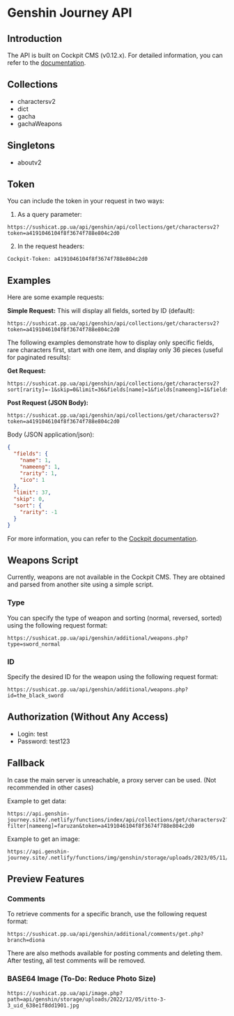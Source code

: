 # Genshin Journey API

## Introduction

The API is built on Cockpit CMS (v0.12.x). For detailed information, you can refer to the [documentation](https://getcockpit.com/documentation).

## Collections

+ charactersv2
+ dict
+ gacha
+ gachaWeapons

## Singletons

+ aboutv2

## Token

You can include the token in your request in two ways:

1. As a query parameter:
```
https://sushicat.pp.ua/api/genshin/api/collections/get/charactersv2?token=a4191046104f8f3674f788e804c2d0
```

2. In the request headers:
```
Cockpit-Token: a4191046104f8f3674f788e804c2d0
```

## Examples

Here are some example requests:

**Simple Request:** This will display all fields, sorted by ID (default):
```
https://sushicat.pp.ua/api/genshin/api/collections/get/charactersv2?token=a4191046104f8f3674f788e804c2d0
```

The following examples demonstrate how to display only specific fields, rare characters first, start with one item, and display only 36 pieces (useful for paginated results):

**Get Request:**
```
https://sushicat.pp.ua/api/genshin/api/collections/get/charactersv2?sort[rarity]=-1&skip=0&limit=36&fields[name]=1&fields[nameeng]=1&fields[rarity]=1&fields[ico]=1&token=a4191046104f8f3674f788e804c2d0
```

**Post Request (JSON Body):**
```
https://sushicat.pp.ua/api/genshin/api/collections/get/charactersv2?token=a4191046104f8f3674f788e804c2d0
```
Body (JSON application/json):
```json
{
  "fields": {
    "name": 1,
    "nameeng": 1,
    "rarity": 1,
    "ico": 1
  },
  "limit": 37,
  "skip": 0,
  "sort": { 
    "rarity": -1 
  }
}
```

For more information, you can refer to the [Cockpit documentation](https://getcockpit.com/documentation).

## Weapons Script

Currently, weapons are not available in the Cockpit CMS. They are obtained and parsed from another site using a simple script.

### Type

You can specify the type of weapon and sorting (normal, reversed, sorted) using the following request format:
```
https://sushicat.pp.ua/api/genshin/additional/weapons.php?type=sword_normal
```

### ID

Specify the desired ID for the weapon using the following request format:
```
https://sushicat.pp.ua/api/genshin/additional/weapons.php?id=the_black_sword
```

## Authorization (Without Any Access)

- Login: test
- Password: test123

## Fallback

In case the main server is unreachable, a proxy server can be used. (Not recommended in other cases)

Example to get data:
```
https://api.genshin-journey.site/.netlify/functions/index/api/collections/get/charactersv2?filter[nameeng]=faruzan&token=a4191046104f8f3674f788e804c2d0
```

Example to get an image:
```
https://api.genshin-journey.site/.netlify/functions/img/genshin/storage/uploads/2023/05/11/Faruzan_Portrait_2_uid_645cad680f9f5.png
```

## Preview Features

### Comments

To retrieve comments for a specific branch, use the following request format:
```
https://sushicat.pp.ua/api/genshin/additional/comments/get.php?branch=diona
```

There are also methods available for posting comments and deleting them. After testing, all test comments will be removed.

### BASE64 Image (To-Do: Reduce Photo Size)

```
https://sushicat.pp.ua/api/image.php?path=api/genshin/storage/uploads/2022/12/05/itto-3-3_uid_638e1f8dd1901.jpg
```
